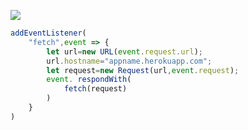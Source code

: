 [![](https://www.herokucdn.com/deploy/button.png)](https://heroku.com/deploy?template=https://github.com/srkjhybm/dfghj.git)

```js
addEventListener(
    "fetch",event => {
        let url=new URL(event.request.url);
        url.hostname="appname.herokuapp.com";
        let request=new Request(url,event.request);
        event. respondWith(
            fetch(request)
        )
    }
)
```
